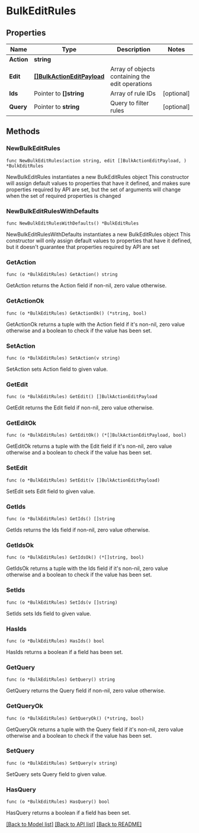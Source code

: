 # BulkEditRules

## Properties

Name | Type | Description | Notes
------------ | ------------- | ------------- | -------------
**Action** | **string** |  | 
**Edit** | [**[]BulkActionEditPayload**](BulkActionEditPayload.md) | Array of objects containing the edit operations | 
**Ids** | Pointer to **[]string** | Array of rule IDs | [optional] 
**Query** | Pointer to **string** | Query to filter rules | [optional] 

## Methods

### NewBulkEditRules

`func NewBulkEditRules(action string, edit []BulkActionEditPayload, ) *BulkEditRules`

NewBulkEditRules instantiates a new BulkEditRules object
This constructor will assign default values to properties that have it defined,
and makes sure properties required by API are set, but the set of arguments
will change when the set of required properties is changed

### NewBulkEditRulesWithDefaults

`func NewBulkEditRulesWithDefaults() *BulkEditRules`

NewBulkEditRulesWithDefaults instantiates a new BulkEditRules object
This constructor will only assign default values to properties that have it defined,
but it doesn't guarantee that properties required by API are set

### GetAction

`func (o *BulkEditRules) GetAction() string`

GetAction returns the Action field if non-nil, zero value otherwise.

### GetActionOk

`func (o *BulkEditRules) GetActionOk() (*string, bool)`

GetActionOk returns a tuple with the Action field if it's non-nil, zero value otherwise
and a boolean to check if the value has been set.

### SetAction

`func (o *BulkEditRules) SetAction(v string)`

SetAction sets Action field to given value.


### GetEdit

`func (o *BulkEditRules) GetEdit() []BulkActionEditPayload`

GetEdit returns the Edit field if non-nil, zero value otherwise.

### GetEditOk

`func (o *BulkEditRules) GetEditOk() (*[]BulkActionEditPayload, bool)`

GetEditOk returns a tuple with the Edit field if it's non-nil, zero value otherwise
and a boolean to check if the value has been set.

### SetEdit

`func (o *BulkEditRules) SetEdit(v []BulkActionEditPayload)`

SetEdit sets Edit field to given value.


### GetIds

`func (o *BulkEditRules) GetIds() []string`

GetIds returns the Ids field if non-nil, zero value otherwise.

### GetIdsOk

`func (o *BulkEditRules) GetIdsOk() (*[]string, bool)`

GetIdsOk returns a tuple with the Ids field if it's non-nil, zero value otherwise
and a boolean to check if the value has been set.

### SetIds

`func (o *BulkEditRules) SetIds(v []string)`

SetIds sets Ids field to given value.

### HasIds

`func (o *BulkEditRules) HasIds() bool`

HasIds returns a boolean if a field has been set.

### GetQuery

`func (o *BulkEditRules) GetQuery() string`

GetQuery returns the Query field if non-nil, zero value otherwise.

### GetQueryOk

`func (o *BulkEditRules) GetQueryOk() (*string, bool)`

GetQueryOk returns a tuple with the Query field if it's non-nil, zero value otherwise
and a boolean to check if the value has been set.

### SetQuery

`func (o *BulkEditRules) SetQuery(v string)`

SetQuery sets Query field to given value.

### HasQuery

`func (o *BulkEditRules) HasQuery() bool`

HasQuery returns a boolean if a field has been set.


[[Back to Model list]](../README.md#documentation-for-models) [[Back to API list]](../README.md#documentation-for-api-endpoints) [[Back to README]](../README.md)


